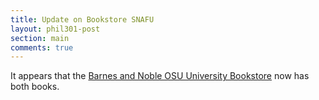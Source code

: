 ```yaml
---
title: Update on Bookstore SNAFU
layout: phil301-post
section: main
comments: true
---
```


It appears that the [Barnes and Noble OSU University Bookstore](http://ohiostate.bncollege.com/) now has both books.